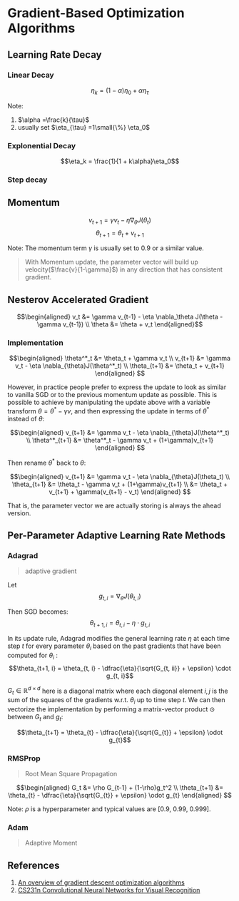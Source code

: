 Gradient-Based Optimization Algorithms
======================================
Learning Rate Decay
-------------------
### Linear Decay
$$\eta_k = (1-\alpha)\eta_0 + \alpha \eta_{\tau}$$

Note: 

1. $\alpha =\frac{k}{\tau}$
2. usually set $\eta_{\tau} =1\small{\%} \eta_0$

### Explonential Decay
$$\eta_k = \frac{1}{1 + k\alpha}\eta_0$$

### Step decay



Momentum
--------
$$v_{t+1} = \gamma v_t - \eta \nabla_{\theta}J(\theta_t)$$
$$\theta_{t+1} = \theta_t + v_{t+1}$$

Note: The momentum term $\gamma$ is usually set to 0.9 or a similar value.
>With Momentum update, the parameter vector will build up velocity($\frac{v}{1-\gamma}$) in any direction that has consistent gradient.


Nesterov Accelerated Gradient
-----------------------------
$$\begin{aligned}
v_t  &= \gamma v_{t-1} - \eta \nabla_\theta J(\theta - \gamma v_{t-1}) \\
\theta  &= \theta + v_t
\end{aligned}$$

### Implementation
$$\begin{aligned}
\theta^*_t &= \theta_t + \gamma v_t \\
v_{t+1} &= \gamma v_t - \eta \nabla_{\theta}J(\theta^*_t) \\
\theta_{t+1} &= \theta_t + v_{t+1}
\end{aligned}
$$

However, in practice people prefer to express the update to look as similar to
vanilla SGD or to the previous momentum update as possible. This is possible to
achieve by manipulating the update above with a variable transform $\theta =
\theta^* - \gamma v$, and then expressing the update in terms of $\theta^*$
instead of $\theta$:

$$\begin{aligned}
v_{t+1} &= \gamma v_t - \eta \nabla_{\theta}J(\theta^*_t) \\
\theta^*_{t+1} &= \theta^*_t - \gamma v_t + (1+\gamma)v_{t+1}
\end{aligned}
$$

Then rename $\theta^*$ back to $\theta$:

$$\begin{aligned}
v_{t+1} &= \gamma v_t - \eta \nabla_{\theta}J(\theta_t) \\
\theta_{t+1} &= \theta_t - \gamma v_t + (1+\gamma)v_{t+1} \\
&= \theta_t  + v_{t+1} + \gamma(v_{t+1} - v_t)
\end{aligned}
$$

That is, the parameter vector we are actually storing is always the ahead version.


Per-Parameter Adaptive Learning Rate Methods
--------------------------------------------

### Adagrad
> adaptive gradient

Let
$$g_{t,i} = \nabla_\theta J(\theta_{t,i})$$

Then SGD becomes:
$$\theta_{t+1, i} = \theta_{t, i} - \eta \cdot g_{t,i}$$

In its update rule, Adagrad modifies the general learning rate $\eta$ at each time
step $t$ for every parameter $\theta_i$ based on the past gradients that have been
computed for $\theta_i$ :
$$\theta_{t+1, i} = \theta_{t, i} - \dfrac{\eta}{\sqrt{G_{t, ii}} + \epsilon} \cdot g_{t, i}$$

$G_{t} \in \mathbb{R}^{d \times d}$ here is a diagonal matrix where each
diagonal element $i,j$ is the sum of the squares of the gradients w.r.t.
$\theta_i$ up to time step $t$. We can then vectorize the implementation by
performing a matrix-vector product $\odot$ between $G_t$ and $g_t$:

$$\theta_{t+1} = \theta_{t} - \dfrac{\eta}{\sqrt{G_{t}} + \epsilon} \odot g_{t}$$

### RMSProp
> Root Mean Square Propagation

$$\begin{aligned}
G_t &= \rho G_{t-1} + (1-\rho)g_t^2 \\
\theta_{t+1} &= \theta_{t} - \dfrac{\eta}{\sqrt{G_{t}} + \epsilon} \odot g_{t}
\end{aligned}
$$

Note: $\rho$ is a hyperparameter and typical values are [0.9, 0.99, 0.999].
### Adam
> Adaptive Moment


References
----------
1. [An overview of gradient descent optimization algorithms](https://ruder.io/optimizing-gradient-descent/)
2. [CS231n Convolutional Neural Networks for Visual Recognition](https://cs231n.github.io/neural-networks-3/#sgd)
